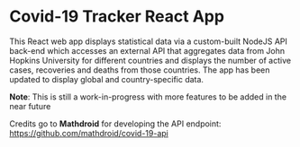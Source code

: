 # Covid-19 Tracker React App

This React web app displays statistical data via a custom-built NodeJS API back-end which accesses an external API that aggregates data from John Hopkins University for different countries and displays the number of active cases, recoveries and deaths from those countries. The app has been updated to display global and country-specific data.

**Note**: This is still a work-in-progress with more features to be added in the near future


Credits go to **Mathdroid** for developing the API endpoint: https://github.com/mathdroid/covid-19-api
